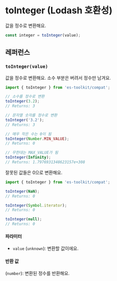 # toInteger (Lodash 호환성)

값을 정수로 변환해요.

```typescript
const integer = toInteger(value);
```

## 레퍼런스

### `toInteger(value)`

값을 정수로 변환해요. 소수 부분은 버려서 정수만 남겨요.

```typescript
import { toInteger } from 'es-toolkit/compat';

// 소수를 정수로 변환
toInteger(3.2);
// Returns: 3

// 문자열 숫자를 정수로 변환
toInteger('3.2');
// Returns: 3

// 매우 작은 수는 0이 됨
toInteger(Number.MIN_VALUE);
// Returns: 0

// 무한대는 MAX_VALUE가 됨
toInteger(Infinity);
// Returns: 1.7976931348623157e+308
```

잘못된 값들은 0으로 변환해요.

```typescript
import { toInteger } from 'es-toolkit/compat';

toInteger(NaN);
// Returns: 0

toInteger(Symbol.iterator);
// Returns: 0

toInteger(null);
// Returns: 0
```

#### 파라미터

- `value` (`unknown`): 변환할 값이에요.

#### 반환 값

(`number`): 변환된 정수를 반환해요.
